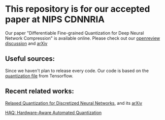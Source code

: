 # This repository is for our accepted paper at NIPS CDNNRIA 
Our paper "Differentiable Fine-grained Quantization for Deep Neural Network Compression" is available online.
Please check out our [openreview discussion](https://openreview.net/forum?id=ryMdSQZtsX) and [arXiv](https://arxiv.org/abs/1810.10351)

## Useful sources:
Since we haven't plan to release every code. Our code is based on the [quantization file](https://github.com/tensorflow/tensorflow/tree/master/tensorflow/contrib/quantize) from Tensorflow.

## Recent related works:
[Relaxed Quantization for Discretized Neural Networks](https://openreview.net/forum?id=HkxjYoCqKX&noteId=rJevdabGpQ), and its [arXiv](https://arxiv.org/pdf/1810.01875.pdf)

[HAQ: Hardware-Aware Automated Quantization](https://arxiv.org/abs/1811.08886)
